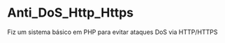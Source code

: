 Anti_DoS_Http_Https
===================

Fiz um sistema básico em PHP para evitar ataques DoS via HTTP/HTTPS
